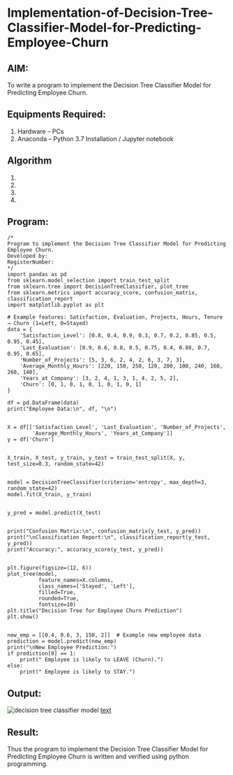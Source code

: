 # Implementation-of-Decision-Tree-Classifier-Model-for-Predicting-Employee-Churn

## AIM:
To write a program to implement the Decision Tree Classifier Model for Predicting Employee Churn.

## Equipments Required:
1. Hardware – PCs
2. Anaconda – Python 3.7 Installation / Jupyter notebook

## Algorithm
1. 
2. 
3. 
4. 

## Program:
```
/*
Program to implement the Decision Tree Classifier Model for Predicting Employee Churn.
Developed by: 
RegisterNumber:  
*/
import pandas as pd
from sklearn.model_selection import train_test_split
from sklearn.tree import DecisionTreeClassifier, plot_tree
from sklearn.metrics import accuracy_score, confusion_matrix, classification_report
import matplotlib.pyplot as plt

# Example features: Satisfaction, Evaluation, Projects, Hours, Tenure → Churn (1=Left, 0=Stayed)
data = {
    'Satisfaction_Level': [0.8, 0.4, 0.9, 0.3, 0.7, 0.2, 0.85, 0.5, 0.95, 0.45],
    'Last_Evaluation': [0.9, 0.6, 0.8, 0.5, 0.75, 0.4, 0.88, 0.7, 0.95, 0.65],
    'Number_of_Projects': [5, 3, 6, 2, 4, 2, 6, 3, 7, 3],
    'Average_Monthly_Hours': [220, 150, 250, 120, 200, 100, 240, 160, 260, 140],
    'Years_at_Company': [3, 2, 4, 1, 3, 1, 4, 2, 5, 2],
    'Churn': [0, 1, 0, 1, 0, 1, 0, 1, 0, 1]
}

df = pd.DataFrame(data)
print("Employee Data:\n", df, "\n")


X = df[['Satisfaction_Level', 'Last_Evaluation', 'Number_of_Projects',
        'Average_Monthly_Hours', 'Years_at_Company']]
y = df['Churn']


X_train, X_test, y_train, y_test = train_test_split(X, y, test_size=0.3, random_state=42)


model = DecisionTreeClassifier(criterion='entropy', max_depth=3, random_state=42)
model.fit(X_train, y_train)


y_pred = model.predict(X_test)


print("Confusion Matrix:\n", confusion_matrix(y_test, y_pred))
print("\nClassification Report:\n", classification_report(y_test, y_pred))
print("Accuracy:", accuracy_score(y_test, y_pred))


plt.figure(figsize=(12, 6))
plot_tree(model,
          feature_names=X.columns,
          class_names=['Stayed', 'Left'],
          filled=True,
          rounded=True,
          fontsize=10)
plt.title("Decision Tree for Employee Churn Prediction")
plt.show()


new_emp = [[0.4, 0.6, 3, 150, 2]]  # Example new employee data
prediction = model.predict(new_emp)
print("\nNew Employee Prediction:")
if prediction[0] == 1:
    print(" Employee is likely to LEAVE (Churn).")
else:
    print(" Employee is likely to STAY.")
```

## Output:
![decision tree classifier model](sam.png)
[text](../Pictures/Screenshots)

## Result:
Thus the program to implement the  Decision Tree Classifier Model for Predicting Employee Churn is written and verified using python programming.
